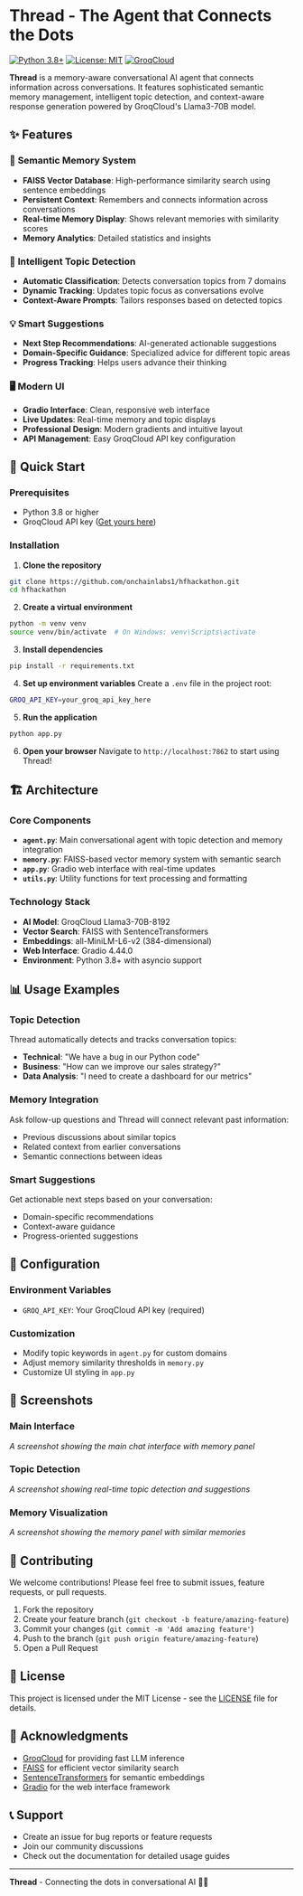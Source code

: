 # Thread - The Agent that Connects the Dots

[![Python 3.8+](https://img.shields.io/badge/python-3.8+-blue.svg)](https://www.python.org/downloads/)
[![License: MIT](https://img.shields.io/badge/License-MIT-yellow.svg)](https://opensource.org/licenses/MIT)
[![GroqCloud](https://img.shields.io/badge/Powered%20by-GroqCloud-purple.svg)](https://console.groq.com/)

**Thread** is a memory-aware conversational AI agent that connects information across conversations. It features sophisticated semantic memory management, intelligent topic detection, and context-aware response generation powered by GroqCloud's Llama3-70B model.

## ✨ Features

### 🧠 **Semantic Memory System**
- **FAISS Vector Database**: High-performance similarity search using sentence embeddings
- **Persistent Context**: Remembers and connects information across conversations
- **Real-time Memory Display**: Shows relevant memories with similarity scores
- **Memory Analytics**: Detailed statistics and insights

### 🎯 **Intelligent Topic Detection**
- **Automatic Classification**: Detects conversation topics from 7 domains
- **Dynamic Tracking**: Updates topic focus as conversations evolve
- **Context-Aware Prompts**: Tailors responses based on detected topics

### 💡 **Smart Suggestions**
- **Next Step Recommendations**: AI-generated actionable suggestions
- **Domain-Specific Guidance**: Specialized advice for different topic areas
- **Progress Tracking**: Helps users advance their thinking

### 🖥️ **Modern UI**
- **Gradio Interface**: Clean, responsive web interface
- **Live Updates**: Real-time memory and topic displays
- **Professional Design**: Modern gradients and intuitive layout
- **API Management**: Easy GroqCloud API key configuration

## 🚀 Quick Start

### Prerequisites
- Python 3.8 or higher
- GroqCloud API key ([Get yours here](https://console.groq.com/))

### Installation

1. **Clone the repository**
```bash
git clone https://github.com/onchainlabs1/hfhackathon.git
cd hfhackathon
```

2. **Create a virtual environment**
```bash
python -m venv venv
source venv/bin/activate  # On Windows: venv\Scripts\activate
```

3. **Install dependencies**
```bash
pip install -r requirements.txt
```

4. **Set up environment variables**
Create a `.env` file in the project root:
```bash
GROQ_API_KEY=your_groq_api_key_here
```

5. **Run the application**
```bash
python app.py
```

6. **Open your browser**
Navigate to `http://localhost:7862` to start using Thread!

## 🏗️ Architecture

### Core Components

- **`agent.py`**: Main conversational agent with topic detection and memory integration
- **`memory.py`**: FAISS-based vector memory system with semantic search
- **`app.py`**: Gradio web interface with real-time updates
- **`utils.py`**: Utility functions for text processing and formatting

### Technology Stack

- **AI Model**: GroqCloud Llama3-70B-8192
- **Vector Search**: FAISS with SentenceTransformers
- **Embeddings**: all-MiniLM-L6-v2 (384-dimensional)
- **Web Interface**: Gradio 4.44.0
- **Environment**: Python 3.8+ with asyncio support

## 📊 Usage Examples

### Topic Detection
Thread automatically detects and tracks conversation topics:
- **Technical**: "We have a bug in our Python code"
- **Business**: "How can we improve our sales strategy?"
- **Data Analysis**: "I need to create a dashboard for our metrics"

### Memory Integration
Ask follow-up questions and Thread will connect relevant past information:
- Previous discussions about similar topics
- Related context from earlier conversations
- Semantic connections between ideas

### Smart Suggestions
Get actionable next steps based on your conversation:
- Domain-specific recommendations
- Context-aware guidance
- Progress-oriented suggestions

## 🔧 Configuration

### Environment Variables
- `GROQ_API_KEY`: Your GroqCloud API key (required)

### Customization
- Modify topic keywords in `agent.py` for custom domains
- Adjust memory similarity thresholds in `memory.py`
- Customize UI styling in `app.py`

## 📸 Screenshots

### Main Interface
*A screenshot showing the main chat interface with memory panel*

### Topic Detection
*A screenshot showing real-time topic detection and suggestions*

### Memory Visualization
*A screenshot showing the memory panel with similar memories*

## 🤝 Contributing

We welcome contributions! Please feel free to submit issues, feature requests, or pull requests.

1. Fork the repository
2. Create your feature branch (`git checkout -b feature/amazing-feature`)
3. Commit your changes (`git commit -m 'Add amazing feature'`)
4. Push to the branch (`git push origin feature/amazing-feature`)
5. Open a Pull Request

## 📄 License

This project is licensed under the MIT License - see the [LICENSE](LICENSE) file for details.

## 🙏 Acknowledgments

- [GroqCloud](https://console.groq.com/) for providing fast LLM inference
- [FAISS](https://faiss.ai/) for efficient vector similarity search
- [SentenceTransformers](https://www.sbert.net/) for semantic embeddings
- [Gradio](https://gradio.app/) for the web interface framework

## 📞 Support

- Create an issue for bug reports or feature requests
- Join our community discussions
- Check out the documentation for detailed usage guides

---

**Thread** - Connecting the dots in conversational AI 🧠✨ 